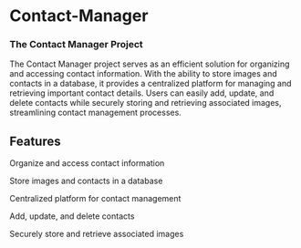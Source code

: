 # Contact-Manager

### The Contact Manager Project
The Contact Manager project serves as an efficient solution for organizing and accessing contact information. With the ability to store images and contacts in a database, it provides a centralized platform for managing and retrieving important contact details. Users can easily add, update, and delete contacts while securely storing and retrieving associated images, streamlining contact management processes.

## Features
Organize and access contact information

Store images and contacts in a database

Centralized platform for contact management

Add, update, and delete contacts

Securely store and retrieve associated images
